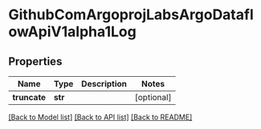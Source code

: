 # GithubComArgoprojLabsArgoDataflowApiV1alpha1Log

## Properties
Name | Type | Description | Notes
------------ | ------------- | ------------- | -------------
**truncate** | **str** |  | [optional] 

[[Back to Model list]](../README.md#documentation-for-models) [[Back to API list]](../README.md#documentation-for-api-endpoints) [[Back to README]](../README.md)



